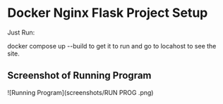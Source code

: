 # Docker Nginx Flask Project Setup

Just Run:

docker compose up --build to get it to run and go to locahost to see the site.

## Screenshot of Running Program

![Running Program](screenshots/RUN PROG .png)
